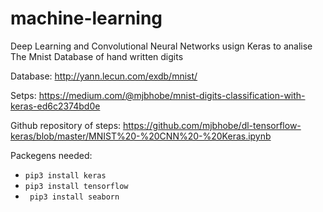 # machine-learning
Deep Learning and Convolutional Neural Networks usign Keras to analise The Mnist Database of hand written digits

Database: <link>http://yann.lecun.com/exdb/mnist/</link>

Setps: <link>https://medium.com/@mjbhobe/mnist-digits-classification-with-keras-ed6c2374bd0e</link>

Github repository of steps: <link>https://github.com/mjbhobe/dl-tensorflow-keras/blob/master/MNIST%20-%20CNN%20-%20Keras.ipynb</link>

Packegens needed: <br>
- ```pip3 install keras```
- ```pip3 install tensorflow```
- ``` pip3 install seaborn```